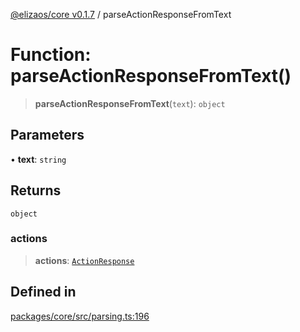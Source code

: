 [@elizaos/core v0.1.7](../index.md) / parseActionResponseFromText

# Function: parseActionResponseFromText()

> **parseActionResponseFromText**(`text`): `object`

## Parameters

• **text**: `string`

## Returns

`object`

### actions

> **actions**: [`ActionResponse`](../interfaces/ActionResponse.md)

## Defined in

[packages/core/src/parsing.ts:196](https://github.com/JoeyKhd/eliza/blob/main/packages/core/src/parsing.ts#L196)
